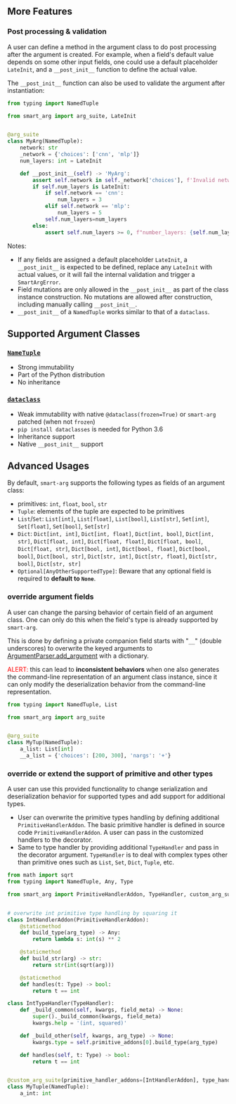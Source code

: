 ## More Features
### Post processing & validation

A user can define a method in the argument class to do post processing after the argument is created.
For example, when a field's default value depends on some other input fields, one could use a default
placeholder `LateInit`, and a `__post_init__` function to define the actual value. 

The `__post_init__` function can also be used to validate the argument after instantiation:

```python
from typing import NamedTuple

from smart_arg import arg_suite, LateInit


@arg_suite
class MyArg(NamedTuple):
    network: str
    _network = {'choices': ['cnn', 'mlp']}
    num_layers: int = LateInit

    def __post_init__(self) -> 'MyArg':
        assert self.network in self._network['choices'], f'Invalid network {self.network}'
        if self.num_layers is LateInit:
            if self.network == 'cnn':
                num_layers = 3
            elif self.network == 'mlp':
                num_layers = 5
            self.num_layers=num_layers
        else: 
            assert self.num_layers >= 0, f"number_layers: {self.num_layers} can not be negative"

```
Notes:
* If any fields are assigned a default placeholder `LateInit`, a `__post_init__` is expected
to be defined, replace any `LateInit` with actual values, or it will fail the internal validation and trigger a `SmartArgError`.
* Field mutations are only allowed in the `__post_init__` as part of the class instance construction. No mutations are
allowed after construction, including manually calling `__post_init__`.
* `__post_init__` of a `NamedTuple` works similar to that of a `dataclass`.

## Supported Argument Classes
### [`NameTuple`](https://docs.python.org/3.7/library/typing.html?highlight=namedtuple#typing.NamedTuple)
* Strong immutability
* Part of the Python distribution  
* No inheritance
 
### [`dataclass`](https://docs.python.org/3.7/library/dataclasses.html)
* Weak immutability with native `@dataclass(frozen=True)` or `smart-arg` patched (when not `frozen`) 
* `pip install dataclasses` is needed for Python 3.6
* Inheritance support
* Native `__post_init__` support
## Advanced Usages

By default, `smart-arg` supports the following types as fields of an argument class:
* primitives: `int`, `float`, `bool`, `str`
* `Tuple`: elements of the tuple are expected to be primitives
* `List`/`Set`: `List[int]`, `List[float]`, `List[bool]`, `List[str]`, `Set[int]`, `Set[float]`, `Set[bool]`, `Set[str]`
* `Dict`: `Dict[int, int]`, `Dict[int, float]`, `Dict[int, bool]`, `Dict[int, str]`, `Dict[float, int]`, `Dict[float, float]`, 
`Dict[float, bool]`, `Dict[float, str]`, `Dict[bool, int]`, `Dict[bool, float]`, `Dict[bool, bool]`, `Dict[bool, str]`, 
`Dict[str, int]`, `Dict[str, float]`, `Dict[str, bool]`, `Dict[str, str]`
* `Optional[AnyOtherSupportedType]`: Beware that any optional field is required to **default to `None`**.

### override argument fields
A user can change the parsing behavior of certain field of an argument class.
One can only do this when the field's type is already supported by `smart-arg`.  


This is done by defining a private companion field starts with "``__``" (double underscores) to overwrite the keyed arguments
to [ArgumentParser.add_argument](https://docs.python.org/3/library/argparse.html#the-add-argument-method) with a dictionary.

<font color='red'>ALERT:</font> this can lead to **inconsistent behaviors** when one also generates the command-line
representation of an argument class instance, since it can only modify the deserialization 
behavior from the command-line representation.
```python
from typing import NamedTuple, List

from smart_arg import arg_suite


@arg_suite
class MyTup(NamedTuple):
    a_list: List[int]
    __a_list = {'choices': [200, 300], 'nargs': '+'}
```

### override or extend the support of primitive and other types
A user can use this provided functionality to change serialization and deserialization behavior for supported types and add support for additional types.
* User can overwrite the primitive types handling by defining additional `PrimitiveHandlerAddon`. The basic primitive handler
is defined in source code `PrimitiveHandlerAddon`. A user can pass in the customized handlers to the decorator.
* Same to type handler by providing additional `TypeHandler` and pass in the decorator argument. `TypeHandler` is to deal with complex types
other than primitive ones such as `List`, `Set`, `Dict`, `Tuple`, etc.

```python
from math import sqrt
from typing import NamedTuple, Any, Type

from smart_arg import PrimitiveHandlerAddon, TypeHandler, custom_arg_suite


# overwrite int primitive type handling by squaring it
class IntHandlerAddon(PrimitiveHandlerAddon):
    @staticmethod
    def build_type(arg_type) -> Any:
        return lambda s: int(s) ** 2

    @staticmethod
    def build_str(arg) -> str:
        return str(int(sqrt(arg)))

    @staticmethod
    def handles(t: Type) -> bool:
        return t == int

class IntTypeHandler(TypeHandler):
    def _build_common(self, kwargs, field_meta) -> None:
        super()._build_common(kwargs, field_meta)
        kwargs.help = '(int, squared)'

    def _build_other(self, kwargs, arg_type) -> None:
        kwargs.type = self.primitive_addons[0].build_type(arg_type)

    def handles(self, t: Type) -> bool:
        return t == int


@custom_arg_suite(primitive_handler_addons=[IntHandlerAddon], type_handlers=[IntTypeHandler])
class MyTuple(NamedTuple):
    a_int: int

```